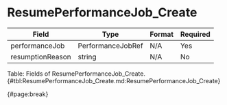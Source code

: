 <!--
    ATTENTION: This file was generated via gradle!
               Do NOT manually edit this file! Any such changes will be overwritten!
-->

# ResumePerformanceJob_Create

| Field | Type | Format | Required |
| ------- | ------- | ------- | --- |
| performanceJob | PerformanceJobRef | N/A | Yes |
| resumptionReason | string | N/A | No |

Table: Fields of ResumePerformanceJob_Create. {#tbl:ResumePerformanceJob_Create.md:ResumePerformanceJob_Create}

{#page:break}
